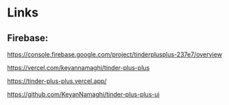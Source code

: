 # Links

## Firebase:

https://console.firebase.google.com/project/tinderplusplus-237e7/overview

https://vercel.com/keyannamaghi/tinder-plus-plus

https://tinder-plus-plus.vercel.app/

https://github.com/KeyanNamaghi/tinder-plus-plus-ui

